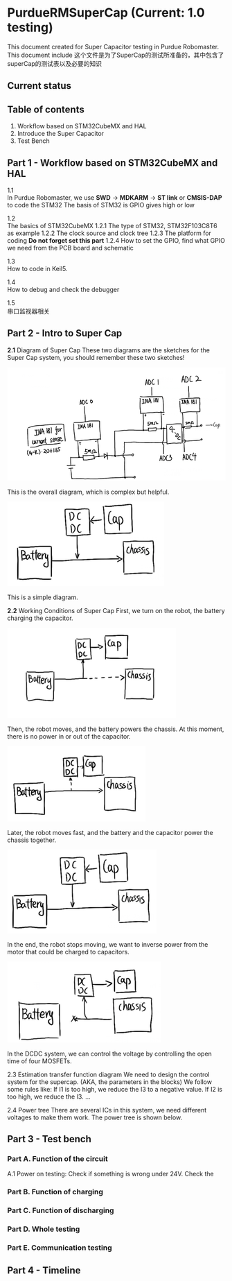 # PurdueRMSuperCap (Current: 1.0 testing) 
This document created for Super Capacitor testing in Purdue Robomaster. This document include 
这个文件是为了SuperCap的测试所准备的，其中包含了superCap的测试表以及必要的知识

## Current status


## Table of contents
1. Workflow based on STM32CubeMX and HAL  
2. Introduce the Super Capacitor  
3. Test Bench  

## Part 1 - Workflow based on STM32CubeMX and HAL
1.1  
In Purdue Robomaster, we use 
**SWD** -> **MDKARM** -> **ST link** or **CMSIS-DAP** 
to code the STM32 
The basis of STM32 is GPIO gives high or low 
 
1.2  
The basics of STM32CubeMX 
1.2.1 
The type of STM32, STM32F103C8T6 as example 
1.2.2 
The clock source and clock tree 
1.2.3 
The platform for coding 
**Do not forget set this part** 
1.2.4 
How to set the GPIO, find what GPIO we need from the PCB board and schematic 
 
1.3  
How to code in Keil5. 
 
1.4  
How to debug and check the debugger 
 
1.5  
串口监视器相关 

## Part 2 - Intro to Super Cap
**2.1** Diagram of Super Cap 
These two diagrams are the sketches for the Super Cap system, you should remember these two sketches!  
 
![Overall.png](https://github.com/HydrogenRb/PurdueRMSuperCap/blob/main/Images/1%20Overall.png) 

This is the overall diagram, which is complex but helpful. 
 
![Simple.png](https://github.com/HydrogenRb/PurdueRMSuperCap/blob/main/Images/2%20Simple.png) 

This is a simple diagram.

**2.2** Working Conditions of Super Cap 
First, we turn on the robot, the battery charging the capacitor. 
 
![WorkingConditionCharge.png](https://github.com/HydrogenRb/PurdueRMSuperCap/blob/main/Images/3%20WorkingCondition_Charge.png) 
 
Then, the robot moves, and the battery powers the chassis. At this moment, there is no power in or out of the capacitor. 

![WorkingConditionIdle.png](https://github.com/HydrogenRb/PurdueRMSuperCap/blob/main/Images/4%20WorkingCondition_Idle.png) 
 
Later, the robot moves fast, and the battery and the capacitor power the chassis together. 
 
![WorkingConditionDischarge.png](https://github.com/HydrogenRb/PurdueRMSuperCap/blob/main/Images/5%20WorkingCondition_Discharge.png)
 
In the end, the robot stops moving, we want to inverse power from the motor that could be charged to capacitors. 

![WorkingConditionInverseCharge.png](https://github.com/HydrogenRb/PurdueRMSuperCap/blob/main/Images/6%20WorkingCondition_InverseCharge.png) 
 
In the DCDC system, we can control the voltage by controlling the open time of four MOSFETs. 

2.3 Estimation transfer function diagram 
We need to design the control system for the supercap. (AKA, the parameters in the blocks) 
We follow some rules like: 
If I1 is too high, we reduce the I3 to a negative value. 
If I2 is too high, we reduce the I3. 
... 

2.4 Power tree 
There are several ICs in this system, we need different voltages to make them work. The power tree is shown below. 
## Part 3 - Test bench
### Part A. Function of the circuit 
A.1 Power on testing: Check if something is wrong under 24V. Check the 
### Part B. Function of charging
### Part C. Function of discharging
### Part D. Whole testing
### Part E. Communication testing

## Part 4 - Timeline
